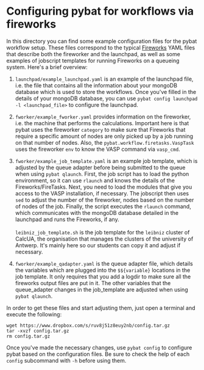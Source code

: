 # Configuring pybat for workflows via fireworks

In this directory you can find some example configuration files for the pybat workflow setup. These files correspond to the typical [Fireworks](https://materialsproject.github.io/fireworks/index.html) YAML files that describe both the fireworker and the launchpad, as well as some examples of jobscript templates for running Fireworks on a queueing system. Here's a brief overview:

1. `launchpad/example_launchpad.yaml` is an example of the launchpad file, i.e. the file that contains all the information about your mongoDB database which is used to store the workflows. Once you've filled in the details of your mongoDB database, you can use `pybat config launchpad -l <launchpad_file>` to configure the launchpad.

2. `fworker/example_fworker.yaml` provides information on the fireworker, i.e. the machine that performs the calculations. Important here is that pybat uses the fireworker `category` to make sure that Fireworks that require a specific amount of nodes are only picked up by a job running on that number of nodes. Also, the `pybat.workflow.firetasks.VaspTask` uses the fireworker `env` to know the VASP command via `vasp_cmd`. 

3. `fworker/example_job_template.yaml` is an example job template, which is adjusted by the queue adapter before being submitted to the queue when using `pybat qlaunch`. First, the job script has to load the python environment, so it can use `rlaunch` and knows the details of the Fireworks/FireTasks. Next, you need to load the modules that give you access to the VASP installation, if necessary. The jobscript then uses `sed` to adjust the number of the fireworker, nodes based on the number of nodes of the job. Finally, the script executes the `rlaunch` command, which communicates with the mongoDB database detailed in the launchpad and runs the Fireworks, if any.<br><br> `leibniz_job_template.sh` is the job template for the `leibniz` cluster of CalcUA, the organisation that manages the clusters of the university of Antwerp. It's mainly here so our students can copy it and adjust if necessary. 

4. `fworker/example_qadapter.yaml` is the queue adapter file, which details the variables which are plugged into the `$${variable}` locations in the job template. It only requires that you add a logdir to make sure all the fireworks output files are put in it. The other variables that the queue_adapter changes in the job_template are adjusted when using `pybat qlaunch`.

In order to get these files and start adjusting them, just open a terminal and execute the following:

```
wget https://www.dropbox.com/s/ruv8j51z8euy2nb/config.tar.gz
tar -xvzf config.tar.gz
rm config.tar.gz
```

Once you've made the necessary changes, use `pybat config` to configure pybat based on the configuration files. Be sure to check the help of each `config` subcommand with `-h` before using them.


